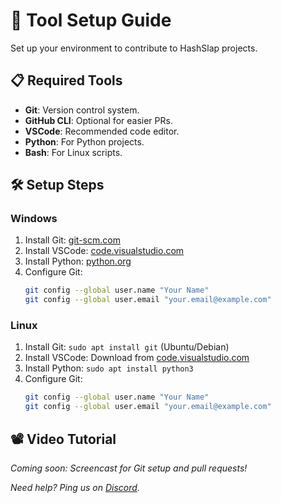 # 🧰 Tool Setup Guide

Set up your environment to contribute to HashSlap projects.

## 📋 Required Tools

- **Git**: Version control system.
- **GitHub CLI**: Optional for easier PRs.
- **VSCode**: Recommended code editor.
- **Python**: For Python projects.
- **Bash**: For Linux scripts.

## 🛠 Setup Steps

### Windows

1. Install Git: [git-scm.com](https://git-scm.com)
2. Install VSCode: [code.visualstudio.com](https://code.visualstudio.com)
3. Install Python: [python.org](https://python.org)
4. Configure Git:
   ```bash
   git config --global user.name "Your Name"
   git config --global user.email "your.email@example.com"
   ```

### Linux

1. Install Git: `sudo apt install git` (Ubuntu/Debian)
2. Install VSCode: Download from [code.visualstudio.com](https://code.visualstudio.com)
3. Install Python: `sudo apt install python3`
4. Configure Git:
   ```bash
   git config --global user.name "Your Name"
   git config --global user.email "your.email@example.com"
   ```

## 📽 Video Tutorial

*Coming soon: Screencast for Git setup and pull requests!*

*Need help? Ping us on [Discord](https://discord.gg/hashslap).*